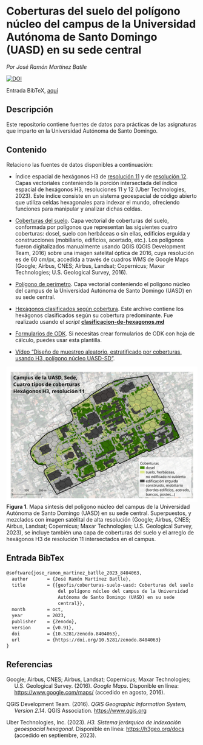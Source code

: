 Coberturas del suelo del polígono núcleo del campus de la Universidad
Autónoma de Santo Domingo (UASD) en su sede central
================



<!-- README.md se genera a partir de README.Rmd. Por favor, edita ese archivo. -->

*Por José Ramón Martínez Batlle*

[![DOI](https://zenodo.org/badge/DOI/10.5281/zenodo.8404063.svg)](https://doi.org/10.5281/zenodo.8404063)

Entrada BibTeX, [aquí](#entrada-bibtex)

## Descripción

Este repositorio contiene fuentes de datos para prácticas de las
asignaturas que imparto en la Universidad Autónoma de Santo Domingo.

## Contenido

Relaciono las fuentes de datos disponibles a continuación:

- Índice espacial de hexágonos H3 de [resolución
  11](fuentes/h3-res-11.gpkg) y de [resolución
  12](fuentes/h3-res-12-no-edificios.gpkg). Capas vectoriales
  conteniendo la porción intersectada del índice espacial de hexágonos
  H3, resoluciones 11 y 12 (Uber Technologies, 2023). Este índice
  consiste en un sistema geoespacial de código abierto que utiliza
  celdas hexagonales para indexar el mundo, ofreciendo funciones para
  manipular y analizar dichas celdas.

- [Coberturas del suelo](fuentes/tipos-cob-2-epsg-32619-cleaned-3.shp).
  Capa vectorial de coberturas del suelo, conformada por polígonos que
  representan las siguientes cuatro coberturas: dosel, suelo con
  herbáceas o sin ellas, edificios erguida y construcciones (mobiliario,
  edificios, acertado, etc.). Los polígonos fueron digitalizados
  manualmente usando QGIS (QGIS Development Team, 2016) sobre una imagen
  satelital óptica de 2016, cuya resolución es de 60 cm/px, accedida a
  través de cuadros WMS de Google Maps (Google; Airbus, CNES; Airbus,
  Landsat; Copernicus; Maxar Technologies; U.S. Geological Survey,
  2016).

- [Polígono de perímetro](fuentes/poligono-uasd.gpkg). Capa vectorial
  conteniendo el polígono núcleo del campus de la Universidad Autónoma
  de Santo Domingo (UASD) en su sede central.

- [Hexágonos clasificados según
  cobertura](salidas/h3-res-12-no-edificios-3-grupos.gpkg). Este archivo
  contiene los hexágonos clasificados según su cobertura predominante.
  Fue realizado usando el *script*
  [**clasificacion-de-hexagonos.md**](clasificacion-de-hexagonos.md)

- [Formularios de ODK](odk/biogeografia_hormigas_202302.xls). Si
  necesitas crear formularios de ODK con hoja de cálculo, puedes usar
  esta plantilla.

- [Vídeo “Diseño de muestreo aleatorio, estratificado por coberturas,
  usando H3, polígono núcleo UASD-SD”](https://youtu.be/aeRSpwNETF4).

![](salidas/salida.jpg) **Figura 1**. Mapa síntesis del polígono núcleo
del campus de la Universidad Autónoma de Santo Domingo (UASD) en su sede
central. Superpuestos, y mezclados con imagen satélital de alta
resolución (Google; Airbus, CNES; Airbus, Landsat; Copernicus; Maxar
Technologies; U.S. Geological Survey, 2023), se incluye también una capa
de coberturas del suelo y el arreglo de hexágonos H3 de resolución 11
intersectados en el campus.

## Entrada BibTex

    @software{jose_ramon_martinez_batlle_2023_8404063,
      author       = {José Ramón Martínez Batlle},
      title        = {{geofis/coberturas-suelo-uasd: Coberturas del suelo 
                       del polígono núcleo del campus de la Universidad
                       Autónoma de Santo Domingo (UASD) en su sede
                       central}},
      month        = oct,
      year         = 2023,
      publisher    = {Zenodo},
      version      = {v0.91},
      doi          = {10.5281/zenodo.8404063},
      url          = {https://doi.org/10.5281/zenodo.8404063}
    }

## Referencias

<div id="refs" class="references csl-bib-body hanging-indent"
line-spacing="2">

<div id="ref-googlemaps" class="csl-entry">

Google; Airbus, CNES; Airbus, Landsat; Copernicus; Maxar Technologies;
U.S. Geological Survey. (2016). *Google Maps*. Disponible en línea:
<https://www.google.com/maps/> (accedido en agosto, 2016).

</div>

<div id="ref-QGIS_software" class="csl-entry">

QGIS Development Team. (2016). *QGIS Geographic Information System,
Version 2.14*. QGIS Association. <https://www.qgis.org>

</div>

<div id="ref-uber2023h3" class="csl-entry">

Uber Technologies, Inc. (2023). *H3. Sistema jerárquico de indexación
geoespacial hexagonal*. Disponible en línea: <https://h3geo.org/docs>
(accedido en septiembre, 2023).

</div>

</div>
